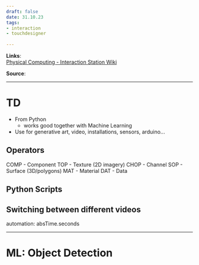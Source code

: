 ```yaml
---
draft: false
date: 31.10.23
tags:
- interaction
- touchdesigner
 
---
```

**Links**:<br>
[Physical Computing - Interaction Station Wiki](https://interactionstation.wdka.hro.nl/wiki/Physical_Computing)

**Source**: <br>
___
# TD

- From Python
	- works good together with Machine Learning
- Use for generative art, video, installations, sensors, arduino...


## Operators

COMP - Component
TOP - Texture (2D imagery)
CHOP - Channel
SOP - Surface (3D/polygons)
MAT - Material
DAT - Data

## Python Scripts
## Switching between different videos

automation: absTime.seconds



___




# ML: Object Detection

